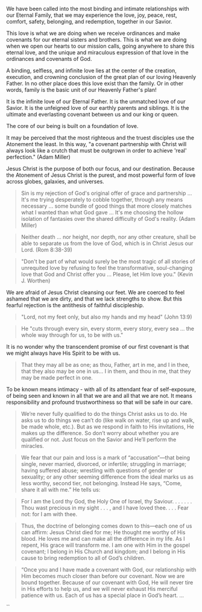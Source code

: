 We have been called into the most binding and intimate relationships with our Eternal Family, that we may experience the love, joy, peace, rest, comfort, safety, belonging, and redemption, together in our Savior.

This love is what we are doing when we receive ordinances and make covenants for our eternal sisters and brothers. This is what we are doing when we open our hearts to our mission calls, going anywhere to share this eternal love, and the unique and miraculous expression of that love in the ordinances and covenants of God.

A binding, selfless, and infinite love lies at the center of the creation, execution, and crowning conclusion of the great plan of our loving Heavenly Father. In no other place does this love exist than the family. Or in other words, family is the basic unit of our Heavenly Father's plan! 

It is the infinite love of our Eternal Father. It is the unmatched love of our Savior. It is the unfeigned love of our earthly parents and siblings. It is the ultimate and everlasting covenant between us and our king or queen.

The core of our being is built on a foundation of love. 

It may be perceived that the most righteous and the truest disciples use the Atonement the least. In this way, "a covenant partnership with Christ will always look like a crutch that must be outgrown in order to achieve 'real' perfection." (Adam Miller)

Jesus Christ is the purpose of both our focus, and our destination. Because the Atonement of Jesus Christ is the purest, and most powerful form of love across globes, galaxies, and universes. 

> Sin is my rejection of God's original offer of grace and partnership ... It's me trying desperately to cobble together, through any means necessary ... some bundle of good things that more closely matches what I wanted than what God gave ... It's me choosing the hollow isolation of fantasies over the shared difficulty of God's reality. (Adam Miller)

> Neither death ... nor height, nor depth, nor any other creature, shall be able to separate us from the love of God, which is in Christ Jesus our Lord. (Rom 8:38-39)

> "Don't be part of what would surely be the most tragic of all stories of unrequited love by refusing to feel the transformative, soul-changing love that God and Christ offer you ... Please, let Him love you." (Kevin J. Worthen)

We are afraid of Jesus Christ cleansing our feet. We are coerced to feel ashamed that we are dirty, and that we lack strengths to show. But this fearful rejection is the antithesis of faithful discipleship. 

> "Lord, not my feet only, but also my hands and my head" (John 13:9)

> He "cuts through every sin, every storm, every story, every sea ... the whole way through for us, to be with us."

It is no wonder why the transcendent promise of our first covenant is that we might always have His Spirit to be with us. 

> That they may all be as one; as thou, Father, art in me, and I in thee, that they also may be one in us...
> I in them, and thou in me, that they may be made perfect in one.

To be known means intimacy - with all of its attendant fear of self-exposure, of being seen and known in all that we are and all that we are not. It means responsibility and profound trustworthiness so that will be safe in our care. 

> We’re never fully qualified to do the things Christ asks us to do. He asks us to do things we can’t do (like walk on water, rise up and walk, be made whole, etc.). But as we respond in faith to His invitations, He makes up the difference.
> So don’t worry about whether you are qualified or not. Just focus on the Savior and He’ll perform the miracles.

> We fear that our pain and loss is a mark of “accusation”—that being single, never married, divorced, or infertile; struggling in marriage; having suffered abuse; wrestling with questions of gender or sexuality; or any other seeming difference from the ideal marks us as less worthy, second tier, not belonging. Instead He says, “Come, share it all with me.” He tells us:

> For I am the Lord thy God, the Holy One of Israel, thy Saviour. . . .
> . . . Thou wast precious in my sight . . . , and I have loved thee. . . .
> Fear not: for I am with thee.

> Thus, the doctrine of belonging comes down to this—each one of us can affirm: Jesus Christ died for me; He thought me worthy of His blood. He loves me and can make all the difference in my life. As I repent, His grace will transform me. I am one with Him in the gospel covenant; I belong in His Church and kingdom; and I belong in His cause to bring redemption to all of God’s children.

> “Once you and I have made a covenant with God, our relationship with Him becomes much closer than before our covenant. Now we are bound together. Because of our covenant with God, He will never tire in His efforts to help us, and we will never exhaust His merciful patience with us. Each of us has a special place in God’s heart. …

``